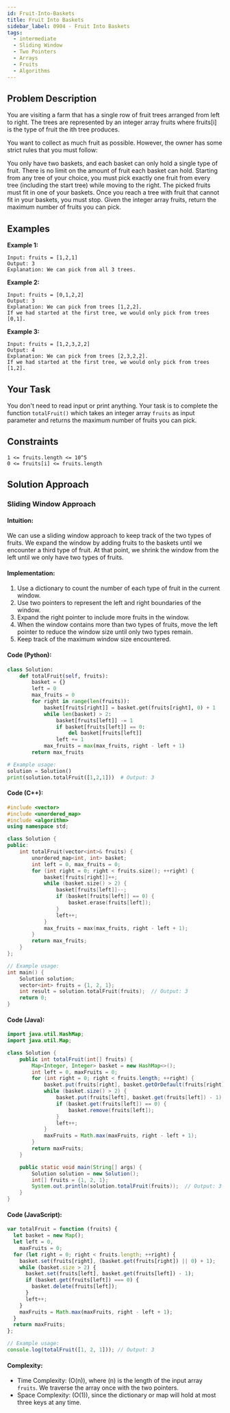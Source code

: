```yaml
---
id: Fruit-Into-Baskets
title: Fruit Into Baskets
sidebar_label: 0904 - Fruit Into Baskets
tags:
  - intermediate
  - Sliding Window
  - Two Pointers
  - Arrays
  - Fruits
  - Algorithms
---
```


## Problem Description

You are visiting a farm that has a single row of fruit trees arranged from left to right. The trees are represented by an integer array fruits where fruits[i] is the type of fruit the ith tree produces.

You want to collect as much fruit as possible. However, the owner has some strict rules that you must follow:

You only have two baskets, and each basket can only hold a single type of fruit. There is no limit on the amount of fruit each basket can hold.
Starting from any tree of your choice, you must pick exactly one fruit from every tree (including the start tree) while moving to the right. The picked fruits must fit in one of your baskets.
Once you reach a tree with fruit that cannot fit in your baskets, you must stop.
Given the integer array fruits, return the maximum number of fruits you can pick.

## Examples

**Example 1:**

```
Input: fruits = [1,2,1]
Output: 3
Explanation: We can pick from all 3 trees.
```

**Example 2:**

```
Input: fruits = [0,1,2,2]
Output: 3
Explanation: We can pick from trees [1,2,2].
If we had started at the first tree, we would only pick from trees [0,1].
```

**Example 3:**

```
Input: fruits = [1,2,3,2,2]
Output: 4
Explanation: We can pick from trees [2,3,2,2].
If we had started at the first tree, we would only pick from trees [1,2].
```

## Your Task

You don't need to read input or print anything. Your task is to complete the function `totalFruit()` which takes an integer array `fruits` as input parameter and returns the maximum number of fruits you can pick.

## Constraints

```
1 <= fruits.length <= 10^5
0 <= fruits[i] <= fruits.length
```

## Solution Approach

### Sliding Window Approach

#### Intuition:

We can use a sliding window approach to keep track of the two types of fruits. We expand the window by adding fruits to the baskets until we encounter a third type of fruit. At that point, we shrink the window from the left until we only have two types of fruits.

#### Implementation:

1. Use a dictionary to count the number of each type of fruit in the current window.
2. Use two pointers to represent the left and right boundaries of the window.
3. Expand the right pointer to include more fruits in the window.
4. When the window contains more than two types of fruits, move the left pointer to reduce the window size until only two types remain.
5. Keep track of the maximum window size encountered.

#### Code (Python):

```python
class Solution:
    def totalFruit(self, fruits):
        basket = {}
        left = 0
        max_fruits = 0
        for right in range(len(fruits)):
            basket[fruits[right]] = basket.get(fruits[right], 0) + 1
            while len(basket) > 2:
                basket[fruits[left]] -= 1
                if basket[fruits[left]] == 0:
                    del basket[fruits[left]]
                left += 1
            max_fruits = max(max_fruits, right - left + 1)
        return max_fruits

# Example usage:
solution = Solution()
print(solution.totalFruit([1,2,1]))  # Output: 3
```

#### Code (C++):

```cpp
#include <vector>
#include <unordered_map>
#include <algorithm>
using namespace std;

class Solution {
public:
    int totalFruit(vector<int>& fruits) {
        unordered_map<int, int> basket;
        int left = 0, max_fruits = 0;
        for (int right = 0; right < fruits.size(); ++right) {
            basket[fruits[right]]++;
            while (basket.size() > 2) {
                basket[fruits[left]]--;
                if (basket[fruits[left]] == 0) {
                    basket.erase(fruits[left]);
                }
                left++;
            }
            max_fruits = max(max_fruits, right - left + 1);
        }
        return max_fruits;
    }
};

// Example usage:
int main() {
    Solution solution;
    vector<int> fruits = {1, 2, 1};
    int result = solution.totalFruit(fruits);  // Output: 3
    return 0;
}
```

#### Code (Java):

```java
import java.util.HashMap;
import java.util.Map;

class Solution {
    public int totalFruit(int[] fruits) {
        Map<Integer, Integer> basket = new HashMap<>();
        int left = 0, maxFruits = 0;
        for (int right = 0; right < fruits.length; ++right) {
            basket.put(fruits[right], basket.getOrDefault(fruits[right], 0) + 1);
            while (basket.size() > 2) {
                basket.put(fruits[left], basket.get(fruits[left]) - 1);
                if (basket.get(fruits[left]) == 0) {
                    basket.remove(fruits[left]);
                }
                left++;
            }
            maxFruits = Math.max(maxFruits, right - left + 1);
        }
        return maxFruits;
    }

    public static void main(String[] args) {
        Solution solution = new Solution();
        int[] fruits = {1, 2, 1};
        System.out.println(solution.totalFruit(fruits));  // Output: 3
    }
}
```

#### Code (JavaScript):

```javascript
var totalFruit = function (fruits) {
  let basket = new Map();
  let left = 0,
    maxFruits = 0;
  for (let right = 0; right < fruits.length; ++right) {
    basket.set(fruits[right], (basket.get(fruits[right]) || 0) + 1);
    while (basket.size > 2) {
      basket.set(fruits[left], basket.get(fruits[left]) - 1);
      if (basket.get(fruits[left]) === 0) {
        basket.delete(fruits[left]);
      }
      left++;
    }
    maxFruits = Math.max(maxFruits, right - left + 1);
  }
  return maxFruits;
};

// Example usage:
console.log(totalFruit([1, 2, 1])); // Output: 3
```

#### Complexity:

- Time Complexity: \(O(n)\), where \(n\) is the length of the input array `fruits`. We traverse the array once with the two pointers.
- Space Complexity: \(O(1)\), since the dictionary or map will hold at most three keys at any time.
